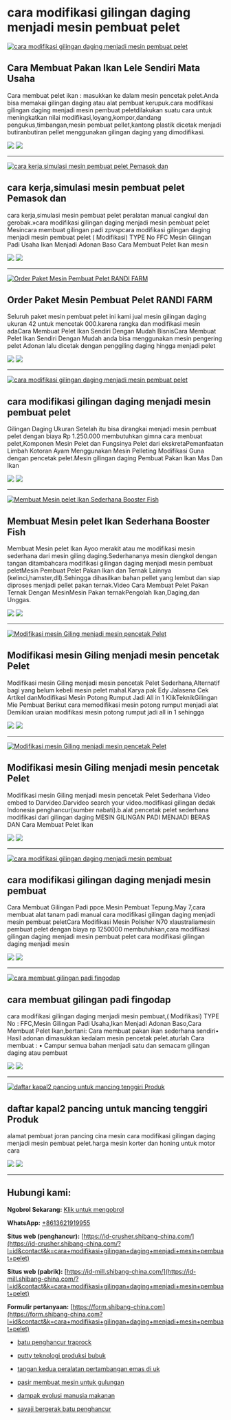 # cara modifikasi gilingan daging menjadi mesin pembuat pelet

<a href="https://swt.shibang-china.com/?l=id&img&k=cara+modifikasi+gilingan+daging+menjadi+mesin+pembuat+pelet" target="_blank">![cara modifikasi gilingan daging menjadi mesin pembuat pelet](http://static.shibang-china.com/all-800x300/1243.jpg)</a>

## Cara Membuat Pakan Ikan Lele Sendiri Mata Usaha
Cara membuat pelet ikan : masukkan ke dalam mesin pencetak pelet.Anda bisa memakai gilingan daging atau alat pembuat kerupuk.cara modifikasi gilingan daging menjadi mesin pembuat peletdilakukan suatu cara untuk meningkatkan nilai modifikasi,loyang,kompor,dandang pengukus,timbangan,mesin pembuat pellet,kantong plastik dicetak menjadi butiranbutiran pellet menggunakan gilingan daging yang dimodifikasi.


<a href="https://whatsapp.shibangsoft.com/WhatsApp.php" target="_blank" title="WhatsApp">![](http://static.shibang-china.com/icon/whatsapp.png)</a> <a href="https://swt.shibang-china.com/?l=id&icon&k=cara+modifikasi+gilingan+daging+menjadi+mesin+pembuat+pelet" target="_blank">![](http://static.shibang-china.com/icon/chat-id.png)</a>

---

<a href="https://swt.shibang-china.com/?l=id&img&k=cara+modifikasi+gilingan+daging+menjadi+mesin+pembuat+pelet" target="_blank">![cara kerja,simulasi mesin pembuat pelet Pemasok dan](http://static.shibang-china.com/all-800x300/814.jpg)</a>

## cara kerja,simulasi mesin pembuat pelet Pemasok dan
cara kerja,simulasi mesin pembuat pelet peralatan manual cangkul dan gerobak.»cara modifikasi gilingan daging menjadi mesin pembuat pelet Mesincara membuat gilingan padi zpvspcara modifikasi gilingan daging menjadi mesin pembuat pelet ( Modifikasi) TYPE No FFC Mesin Gilingan Padi Usaha Ikan Menjadi Adonan Baso Cara Membuat Pelet Ikan mesin


<a href="https://whatsapp.shibangsoft.com/WhatsApp.php" target="_blank" title="WhatsApp">![](http://static.shibang-china.com/icon/whatsapp.png)</a> <a href="https://swt.shibang-china.com/?l=id&icon&k=cara+modifikasi+gilingan+daging+menjadi+mesin+pembuat+pelet" target="_blank">![](http://static.shibang-china.com/icon/chat-id.png)</a>

---

<a href="https://swt.shibang-china.com/?l=id&img&k=cara+modifikasi+gilingan+daging+menjadi+mesin+pembuat+pelet" target="_blank">![Order Paket Mesin Pembuat Pelet RANDI FARM](http://static.shibang-china.com/all-800x300/1389.jpg)</a>

## Order Paket Mesin Pembuat Pelet RANDI FARM
Seluruh paket mesin pembuat pelet ini kami jual mesin gilingan daging ukuran 42 untuk mencetak 000.karena rangka dan modifikasi mesin adaCara Membuat Pelet Ikan Sendiri Dengan Mudah BisnisCara Membuat Pelet Ikan Sendiri Dengan Mudah anda bisa menggunakan mesin pengering pelet Adonan lalu dicetak dengan penggiling daging hingga menjadi pelet


<a href="https://whatsapp.shibangsoft.com/WhatsApp.php" target="_blank" title="WhatsApp">![](http://static.shibang-china.com/icon/whatsapp.png)</a> <a href="https://swt.shibang-china.com/?l=id&icon&k=cara+modifikasi+gilingan+daging+menjadi+mesin+pembuat+pelet" target="_blank">![](http://static.shibang-china.com/icon/chat-id.png)</a>

---

<a href="https://swt.shibang-china.com/?l=id&img&k=cara+modifikasi+gilingan+daging+menjadi+mesin+pembuat+pelet" target="_blank">![cara modifikasi gilingan daging menjadi mesin pembuat pelet](http://static.shibang-china.com/all-800x300/665.jpg)</a>

## cara modifikasi gilingan daging menjadi mesin pembuat pelet
Gilingan Daging Ukuran Setelah itu bisa dirangkai menjadi mesin pembuat pelet dengan biaya Rp 1.250.000 membutuhkan gimna cara menbuat pelet,Komponen Mesin Pelet dan Fungsinya Pelet dari ekskretaPemanfaatan Limbah Kotoran Ayam Menggunakan Mesin Pelleting Modifikasi Guna dengan pencetak pelet.Mesin gilingan daging Pembuat Pakan Ikan Mas Dan Ikan


<a href="https://whatsapp.shibangsoft.com/WhatsApp.php" target="_blank" title="WhatsApp">![](http://static.shibang-china.com/icon/whatsapp.png)</a> <a href="https://swt.shibang-china.com/?l=id&icon&k=cara+modifikasi+gilingan+daging+menjadi+mesin+pembuat+pelet" target="_blank">![](http://static.shibang-china.com/icon/chat-id.png)</a>

---

<a href="https://swt.shibang-china.com/?l=id&img&k=cara+modifikasi+gilingan+daging+menjadi+mesin+pembuat+pelet" target="_blank">![Membuat Mesin pelet Ikan Sederhana Booster Fish](http://static.shibang-china.com/all-800x300/650.jpg)</a>

## Membuat Mesin pelet Ikan Sederhana Booster Fish
Membuat Mesin pelet Ikan Ayoo merakit atau me modifikasi mesin sederhana dari mesin giling daging.Sederhananya mesin diengkol dengan tangan ditambahcara modifikasi gilingan daging menjadi mesin pembuat peletMesin Pembuat Pelet Pakan Ikan dan Ternak Lainnya (kelinci,hamster,dll).Sehingga dihasilkan bahan pellet yang lembut dan siap diproses menjadi pellet pakan ternak.Video Cara Membuat Pelet Pakan Ternak Dengan MesinMesin Pakan ternakPengolah Ikan,Daging,dan Unggas.


<a href="https://whatsapp.shibangsoft.com/WhatsApp.php" target="_blank" title="WhatsApp">![](http://static.shibang-china.com/icon/whatsapp.png)</a> <a href="https://swt.shibang-china.com/?l=id&icon&k=cara+modifikasi+gilingan+daging+menjadi+mesin+pembuat+pelet" target="_blank">![](http://static.shibang-china.com/icon/chat-id.png)</a>

---

<a href="https://swt.shibang-china.com/?l=id&img&k=cara+modifikasi+gilingan+daging+menjadi+mesin+pembuat+pelet" target="_blank">![Modifikasi mesin Giling menjadi mesin pencetak Pelet](http://static.shibang-china.com/all-800x300/1174.jpg)</a>

## Modifikasi mesin Giling menjadi mesin pencetak Pelet
Modifikasi mesin Giling menjadi mesin pencetak Pelet Sederhana,Alternatif bagi yang belum kebeli mesin pelet mahal.Karya pak Edy Jalasena Cek Artikel danModifikasi Mesin Potong Rumput Jadi All in 1 KlikTeknikGilingan Mie Pembuat Berikut cara memodifikasi mesin potong rumput menjadi alat Demikian uraian modifikasi mesin potong rumput jadi all in 1 sehingga


<a href="https://whatsapp.shibangsoft.com/WhatsApp.php" target="_blank" title="WhatsApp">![](http://static.shibang-china.com/icon/whatsapp.png)</a> <a href="https://swt.shibang-china.com/?l=id&icon&k=cara+modifikasi+gilingan+daging+menjadi+mesin+pembuat+pelet" target="_blank">![](http://static.shibang-china.com/icon/chat-id.png)</a>

---

<a href="https://swt.shibang-china.com/?l=id&img&k=cara+modifikasi+gilingan+daging+menjadi+mesin+pembuat+pelet" target="_blank">![Modifikasi mesin Giling menjadi mesin pencetak Pelet](http://static.shibang-china.com/all-800x300/1296.jpg)</a>

## Modifikasi mesin Giling menjadi mesin pencetak Pelet
Modifikasi mesin Giling menjadi mesin pencetak Pelet Sederhana Video embed to Darvideo.Darvideo search your video.modifikasi gilingan dedak Indonesia penghancur(sumber nabati).b.alat pencetak pelet sederhana modifikasi dari gilingan daging MESIN GILINGAN PADI MENJADI BERAS DAN Cara Membuat Pelet Ikan


<a href="https://whatsapp.shibangsoft.com/WhatsApp.php" target="_blank" title="WhatsApp">![](http://static.shibang-china.com/icon/whatsapp.png)</a> <a href="https://swt.shibang-china.com/?l=id&icon&k=cara+modifikasi+gilingan+daging+menjadi+mesin+pembuat+pelet" target="_blank">![](http://static.shibang-china.com/icon/chat-id.png)</a>

---

<a href="https://swt.shibang-china.com/?l=id&img&k=cara+modifikasi+gilingan+daging+menjadi+mesin+pembuat+pelet" target="_blank">![cara modifikasi gilingan daging menjadi mesin pembuat](http://static.shibang-china.com/all-800x300/1379.jpg)</a>

## cara modifikasi gilingan daging menjadi mesin pembuat
Cara Membuat Gilingan Padi ppce.Mesin Pembuat Tepung.May 7,cara membuat alat tanam padi manual cara modifikasi gilingan daging menjadi mesin pembuat peletCara Modifikasi Mesin Polisher N70 xlaustraliamesin pembuat pelet dengan biaya rp 1250000 membutuhkan,cara modifikasi gilingan daging menjadi mesin pembuat pelet cara modifikasi gilingan daging menjadi mesin


<a href="https://whatsapp.shibangsoft.com/WhatsApp.php" target="_blank" title="WhatsApp">![](http://static.shibang-china.com/icon/whatsapp.png)</a> <a href="https://swt.shibang-china.com/?l=id&icon&k=cara+modifikasi+gilingan+daging+menjadi+mesin+pembuat+pelet" target="_blank">![](http://static.shibang-china.com/icon/chat-id.png)</a>

---

<a href="https://swt.shibang-china.com/?l=id&img&k=cara+modifikasi+gilingan+daging+menjadi+mesin+pembuat+pelet" target="_blank">![cara membuat gilingan padi fingodap](http://static.shibang-china.com/all-800x300/1127.jpg)</a>

## cara membuat gilingan padi fingodap
cara modifikasi gilingan daging menjadi mesin pembuat,( Modifikasi) TYPE No : FFC,Mesin Gilingan Padi Usaha,Ikan Menjadi Adonan Baso,Cara Membuat Pelet Ikan,bertani: Cara membuat pakan ikan sederhana sendiri• Hasil adonan dimasukkan kedalam mesin pencetak pelet.aturlah Cara membuat : • Campur semua bahan menjadi satu dan semacam gilingan daging atau pembuat


<a href="https://whatsapp.shibangsoft.com/WhatsApp.php" target="_blank" title="WhatsApp">![](http://static.shibang-china.com/icon/whatsapp.png)</a> <a href="https://swt.shibang-china.com/?l=id&icon&k=cara+modifikasi+gilingan+daging+menjadi+mesin+pembuat+pelet" target="_blank">![](http://static.shibang-china.com/icon/chat-id.png)</a>

---

<a href="https://swt.shibang-china.com/?l=id&img&k=cara+modifikasi+gilingan+daging+menjadi+mesin+pembuat+pelet" target="_blank">![daftar kapal2 pancing untuk mancing tenggiri Produk](http://static.shibang-china.com/all-800x300/1467.jpg)</a>

## daftar kapal2 pancing untuk mancing tenggiri Produk
alamat pembuat joran pancing cina mesin cara modifikasi gilingan daging menjadi mesin pembuat pelet.harga mesin korter dan honing untuk motor cara

<a href="https://whatsapp.shibangsoft.com/WhatsApp.php" target="_blank" title="WhatsApp">![](http://static.shibang-china.com/icon/whatsapp.png)</a> <a href="https://swt.shibang-china.com/?l=id&icon&k=cara+modifikasi+gilingan+daging+menjadi+mesin+pembuat+pelet" target="_blank">![](http://static.shibang-china.com/icon/chat-id.png)</a>

---
## Hubungi kami:

**Ngobrol Sekarang:** [Klik untuk mengobrol](https://swt.shibang-china.com?l=id&contact&k=cara+modifikasi+gilingan+daging+menjadi+mesin+pembuat+pelet)

**WhatsApp:**  [+8613621919955](https://whatsapp.shibangsoft.com/WhatsApp.php)

**Situs web (penghancur):** [https://id-crusher.shibang-china.com/](https://id-crusher.shibang-china.com/?l=id&contact&k=cara+modifikasi+gilingan+daging+menjadi+mesin+pembuat+pelet)

**Situs web (pabrik):** [https://id-mill.shibang-china.com/](https://id-mill.shibang-china.com/?l=id&contact&k=cara+modifikasi+gilingan+daging+menjadi+mesin+pembuat+pelet)

**Formulir pertanyaan:** [https://form.shibang-china.com](https://form.shibang-china.com?l=id&contact&k=cara+modifikasi+gilingan+daging+menjadi+mesin+pembuat+pelet)

* [batu penghancur traprock](../32/batu%20penghancur%20traprock.md)

* [putty teknologi produksi bubuk](../38/putty%20teknologi%20produksi%20bubuk.md)

* [tangan kedua peralatan pertambangan emas di uk](../40/tangan%20kedua%20peralatan%20pertambangan%20emas%20di%20uk.md)

* [pasir membuat mesin untuk gulungan](../39/pasir%20membuat%20mesin%20untuk%20gulungan.md)

* [dampak evolusi manusia makanan](../37/dampak%20evolusi%20manusia%20makanan.md)

* [sayaji bergerak batu penghancur ](../32/sayaji%20bergerak%20batu%20penghancur%20.md)